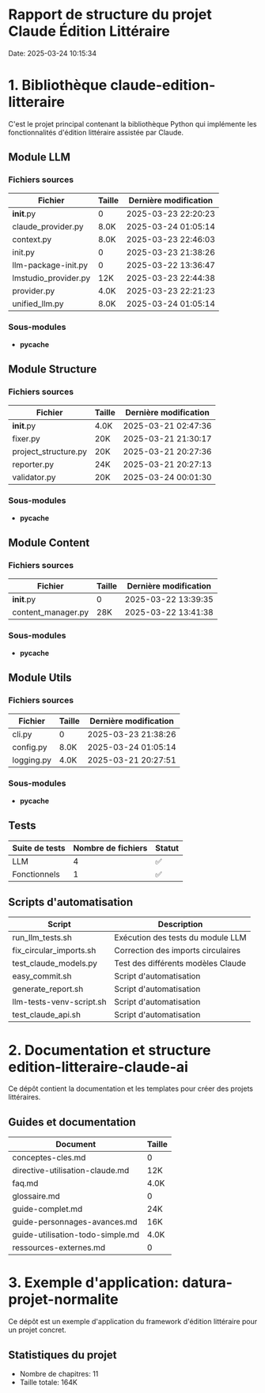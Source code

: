 # Rapport de structure du projet Claude Édition Littéraire

Date: 2025-03-24 10:15:34

# 1. Bibliothèque claude-edition-litteraire

C'est le projet principal contenant la bibliothèque Python qui implémente les fonctionnalités d'édition littéraire assistée par Claude.

## Module LLM

### Fichiers sources

| Fichier | Taille | Dernière modification |
|---------|--------|----------------------|
| __init__.py | 0 | 2025-03-23 22:20:23 |
| claude_provider.py | 8.0K | 2025-03-24 01:05:14 |
| context.py | 8.0K | 2025-03-23 22:46:03 |
| init.py | 0 | 2025-03-23 21:38:26 |
| llm-package-init.py | 0 | 2025-03-22 13:36:47 |
| lmstudio_provider.py | 12K | 2025-03-23 22:44:38 |
| provider.py | 4.0K | 2025-03-23 22:21:23 |
| unified_llm.py | 8.0K | 2025-03-24 01:05:14 |

### Sous-modules

- __pycache__

## Module Structure

### Fichiers sources

| Fichier | Taille | Dernière modification |
|---------|--------|----------------------|
| __init__.py | 4.0K | 2025-03-21 02:47:36 |
| fixer.py | 20K | 2025-03-21 21:30:17 |
| project_structure.py | 20K | 2025-03-21 20:27:36 |
| reporter.py | 24K | 2025-03-21 20:27:13 |
| validator.py | 20K | 2025-03-24 00:01:30 |

### Sous-modules

- __pycache__

## Module Content

### Fichiers sources

| Fichier | Taille | Dernière modification |
|---------|--------|----------------------|
| __init__.py | 0 | 2025-03-22 13:39:35 |
| content_manager.py | 28K | 2025-03-22 13:41:38 |

### Sous-modules

- __pycache__

## Module Utils

### Fichiers sources

| Fichier | Taille | Dernière modification |
|---------|--------|----------------------|
| cli.py | 0 | 2025-03-23 21:38:26 |
| config.py | 8.0K | 2025-03-24 01:05:14 |
| logging.py | 4.0K | 2025-03-21 20:27:51 |

### Sous-modules

- __pycache__

## Tests

| Suite de tests | Nombre de fichiers | Statut |
|---------------|-------------------|--------|
| LLM | 4 | ✅ |
| Fonctionnels | 1 | ✅ |

## Scripts d'automatisation

| Script | Description |
|--------|-------------|
| run_llm_tests.sh | Exécution des tests du module LLM |
| fix_circular_imports.sh | Correction des imports circulaires |
| test_claude_models.py | Test des différents modèles Claude |
| easy_commit.sh | Script d'automatisation |
| generate_report.sh | Script d'automatisation |
| llm-tests-venv-script.sh | Script d'automatisation |
| test_claude_api.sh | Script d'automatisation |

# 2. Documentation et structure edition-litteraire-claude-ai

Ce dépôt contient la documentation et les templates pour créer des projets littéraires.

## Guides et documentation

| Document | Taille |
|----------|--------|
| conceptes-cles.md | 0 |
| directive-utilisation-claude.md | 12K |
| faq.md | 4.0K |
| glossaire.md | 0 |
| guide-complet.md | 24K |
| guide-personnages-avances.md | 16K |
| guide-utilisation-todo-simple.md | 4.0K |
| ressources-externes.md | 0 |

# 3. Exemple d'application: datura-projet-normalite

Ce dépôt est un exemple d'application du framework d'édition littéraire pour un projet concret.

## Statistiques du projet

- Nombre de chapitres: 11
- Taille totale: 164K

